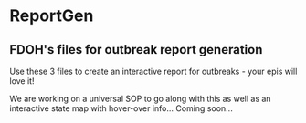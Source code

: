 # ReportGen
## FDOH's files for outbreak report generation

Use these 3 files to create an interactive report for outbreaks - your epis will love it!

We are working on a universal SOP to go along with this as well as an interactive state map with hover-over info...
Coming soon...
